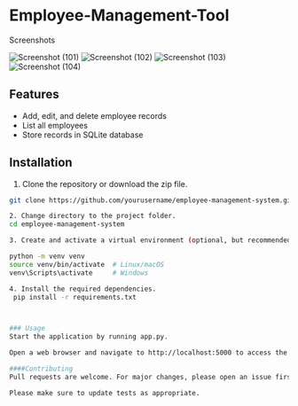 # Employee-Management-Tool
Screenshots

![Screenshot (101)](https://user-images.githubusercontent.com/123728670/236123285-d043591c-9edc-4f2f-8467-6d18c1f049d1.png)
![Screenshot (102)](https://user-images.githubusercontent.com/123728670/236123239-dba08275-0c50-4147-bc8d-7aa81c3ef849.png)
![Screenshot (103)](https://user-images.githubusercontent.com/123728670/236123319-2d8dfa2d-043e-4163-9f63-8cfdd5016aaf.png)
![Screenshot (104)](https://user-images.githubusercontent.com/123728670/236123352-f5fdc896-61f3-4296-a301-4a9727f5cf47.png)

## Features

- Add, edit, and delete employee records
- List all employees
- Store records in SQLite database

## Installation

1. Clone the repository or download the zip file.

```bash
git clone https://github.com/yourusername/employee-management-system.git

2. Change directory to the project folder.
cd employee-management-system

3. Create and activate a virtual environment (optional, but recommended).

python -m venv venv
source venv/bin/activate  # Linux/macOS
venv\Scripts\activate     # Windows

4. Install the required dependencies.
 pip install -r requirements.txt



### Usage
Start the application by running app.py.

Open a web browser and navigate to http://localhost:5000 to access the application.

####Contributing
Pull requests are welcome. For major changes, please open an issue first to discuss what you would like to change.

Please make sure to update tests as appropriate.
